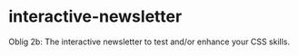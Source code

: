# interactive-newsletter
Oblig 2b: The interactive newsletter to test and/or enhance your CSS skills.
